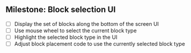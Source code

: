 ## Milestone: Block selection UI
- [ ] Display the set of blocks along the bottom of the screen UI
- [ ] Use mouse wheel to select the current block type
- [ ] Highlight the selected block type in the UI
- [ ] Adjust block placement code to use the currently selected block type
